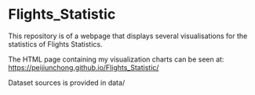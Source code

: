 # Flights_Statistic

This repository is of a webpage that displays several visualisations for the statistics of Flights Statistics.

The HTML page containing my visualization charts can be seen at: https://peijiunchong.github.io/Flights_Statistic/

Dataset sources is provided in data/
